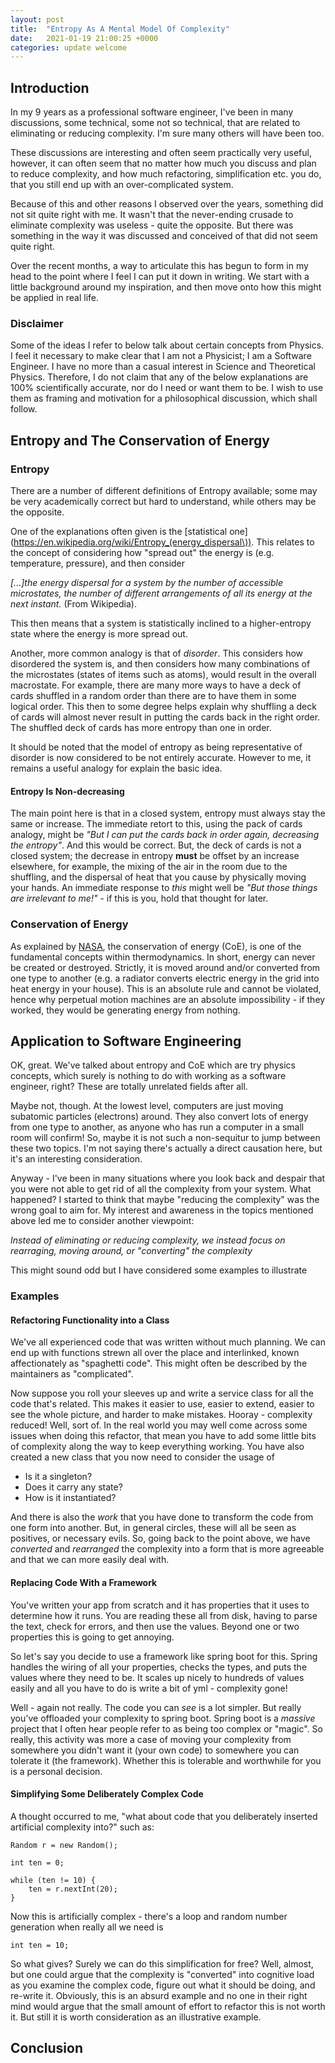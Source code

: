 ```yaml
---
layout: post
title:  "Entropy As A Mental Model Of Complexity"
date:   2021-01-19 21:00:25 +0000
categories: update welcome
---
```

## Introduction
In my 9 years as a professional software engineer, I've been in many discussions, some technical, some not so technical,
that are related to eliminating or reducing complexity. I'm sure many others will have been too.

These discussions are interesting and often seem practically very useful, however, it can often seem that no matter
how much you discuss and plan to reduce complexity, and how much refactoring, simplification etc. you do, that you still
end up with an over-complicated system.

Because of this and other reasons I observed over the years, something did not sit quite right with me. It wasn't that
the never-ending crusade to eliminate complexity was useless - quite the opposite. But there was something in the way it was discussed
and conceived of that did not seem quite right.

Over the recent months, a way to articulate this has begun to form in my head to the point where I feel I can put it down in writing.
We start with a little background around my inspiration, and then move onto how this might be applied in real life.

### Disclaimer
Some of the ideas I refer to below talk about certain concepts from Physics. I feel it necessary to make clear that I am
not a Physicist; I am a Software Engineer. I have no more than a casual interest in Science and Theoretical Physics. Therefore,
I do not claim that any of the below explanations are 100% scientifically accurate, nor do I need or want them to be. I wish to use them
as framing and motivation for a philosophical discussion, which shall follow.

## Entropy and The Conservation of Energy

### Entropy
There are a number of different definitions of Entropy available; some may be very academically correct but hard to understand,
while others may be the opposite.

One of the explanations often given is the [statistical one](https://en.wikipedia.org/wiki/Entropy_(energy_dispersal\)).
This relates to the concept of considering how "spread out" the energy is (e.g. temperature, pressure), and then consider

*[...]the energy dispersal for a system by the number of accessible microstates, the number of different arrangements
of all its energy at the next instant.* (From Wikipedia).

This then means that a system is statistically inclined to a higher-entropy state where the energy is more spread out.

Another, more common analogy is that of *disorder*. This considers how disordered the system is, and then considers how many
combinations of the microstates (states of items such as atoms), would result in the overall macrostate. For example, 
there are many more ways to have a deck of cards shuffled in a random order than there are to have them in some logical order.
This then to some degree helps explain why shuffling a deck of cards will almost never result in putting the cards back in the right order.
The shuffled deck of cards has more entropy than one in order.

It should be noted that the model of entropy as being representative of disorder is now considered to be not entirely accurate.
However to me, it remains a useful analogy for explain the basic idea.

#### Entropy Is Non-decreasing
The main point here is that in a closed system, entropy must always stay the same or increase. The immediate retort to this,
using the pack of cards analogy, might be *"But I can put the cards back in order again, decreasing the entropy"*. And this would be correct.
But, the deck of cards is not a closed system; the decrease in entropy **must** be offset by an increase elsewhere, for example,
the mixing of the air in the room due to the shuffling, and the dispersal of heat that you cause by physically moving your hands.
An immediate response to *this* might well be *"But those things are irrelevant to me!"* - if this is you, hold that thought for later.

### Conservation of Energy
As explained by [NASA](https://www.grc.nasa.gov/WWW/K-12/airplane/thermo1f.html), the conservation of energy (CoE), is one
of the fundamental concepts within thermodynamics. In short, energy can never be created or destroyed. Strictly, it is moved around
and/or converted from one type to another (e.g. a radiator converts electric energy in the grid into heat energy in your house).
This is an absolute rule and cannot be violated, hence why perpetual motion machines are an absolute impossibility - if
they worked, they would be generating energy from nothing.

## Application to Software Engineering
OK, great. We've talked about entropy and CoE which are try physics concepts, which surely is nothing to do with working as a
software engineer, right? These are totally unrelated fields after all.

Maybe not, though. At the lowest level, computers are just moving subatomic particles (electrons) around. They also convert
lots of energy from one type to another, as anyone who has run a computer in a small room will confirm! So, maybe it is not
such a non-sequitur to jump between these two topics. I'm not saying there's actually a direct causation here, but it's
an interesting consideration.

Anyway - I've been in many situations where you look back and despair that you were not able to get rid of all the complexity
from your system. What happened? I started to think that maybe "reducing the complexity" was the wrong goal to aim for.
My interest and awareness in the topics mentioned above led me to consider another viewpoint:

*Instead of eliminating or reducing complexity, we instead focus on rearraging, moving around, or "converting" the complexity*

This might sound odd but I have considered some examples to illustrate

### Examples

#### Refactoring Functionality into a Class
We've all experienced code that was written without much planning. We can end up with functions strewn all over the place
and interlinked, known affectionately as "spaghetti code". This might often be described by the maintainers as "complicated".

Now suppose you roll your sleeves up and write a service class for all the code that's related. This makes it easier to use,
easier to extend, easier to see the whole picture, and harder to make mistakes. Hooray - complexity reduced! Well, sort of.
In the real world you may well come across some issues when doing this refactor, that mean you have to add some little bits of complexity
along the way to keep everything working. You have also created a new class that you now need to consider the usage of
- Is it a singleton?
- Does it carry any state?
- How is it instantiated?

And there is also the *work* that you have done to transform the code from one form into another. But, in general circles, these will all be seen as positives,
or necessary evils. So, going back to the point above, we have *converted* and *rearranged* the complexity into a form
that is more agreeable and that we can more easily deal with.

#### Replacing Code With a Framework
You've written your app from scratch and it has properties that it uses to determine how it runs. You are reading these all from disk,
having to parse the text, check for errors, and then use the values. Beyond one or two properties this is going to get annoying.

So let's say you decide to use a framework like spring boot for this. Spring handles the wiring of all your properties, checks the types,
and puts the values where they need to be. It scales up nicely to hundreds of values easily and all you have to do is write a bit of 
yml - complexity gone!

Well - again not really. The code you can *see* is a lot simpler. But really you've offloaded your complexity to spring boot.
Spring boot is a *massive* project that I often hear people refer to as being too complex or "magic". So really, this
activity was more a case of moving your complexity from somewhere you didn't want it (your own code) to somewhere you
can tolerate it (the framework). Whether this is tolerable and worthwhile for you is a personal decision.

#### Simplifying Some Deliberately Complex Code
A thought occurred to me, "what about code that you deliberately inserted artificial complexity into?" such as:

    Random r = new Random();
    
    int ten = 0;
    
    while (ten != 10) {
        ten = r.nextInt(20);
    }

Now this is artificially complex - there's a loop and random number generation when really all we need is

    int ten = 10;
    
So what gives? Surely we can do this simplification for free? Well, almost, but one could argue that the complexity is
"converted" into cognitive load as you examine the complex code, figure out what it should be doing, and re-write it.
Obviously, this is an absurd example and no one in their right mind would argue that the small amount of effort to refactor this
is not worth it. But still it is worth consideration as an illustrative example.

## Conclusion